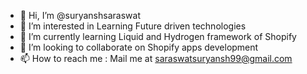 - 👋 Hi, I’m @suryanshsaraswat
- 👀 I’m interested in Learning Future driven technologies
- 🌱 I’m currently learning Liquid and Hydrogen framework of Shopify
- 💞️ I’m looking to collaborate on Shopify apps development
- 📫 How to reach me : Mail me at saraswatsuryansh99@gmail.com

<!---
suryanshsaraswat/suryanshsaraswat is a ✨ special ✨ repository because its `README.md` (this file) appears on your GitHub profile.
You can click the Preview link to take a look at your changes.
--->
